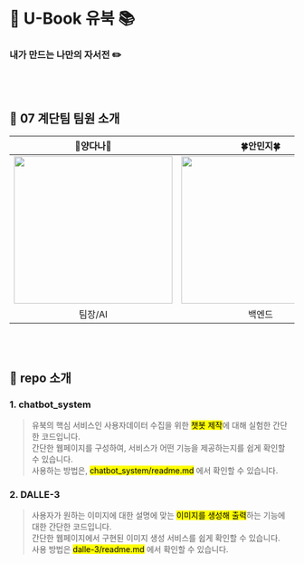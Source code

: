 # :memo: U-Book 유북 :books:
### 내가 만드는 나만의 자서전 :pencil2:
<br>
<br>

## :seedling: 07 계단팀 팀원 소개
|**🌟양다나🌟**|**:four_leaf_clover:안민지:four_leaf_clover:**|**:rabbit:장유현:rabbit:**|
|:--------:|:--------:|:--------:|
|<img src="https://github.com/jangyouhyun/Stairs/assets/163497403/3f08aaca-abd1-4f1b-9875-ca1b3784df2b" width="280" height="260">|<img src="https://github.com/jangyouhyun/Stairs/assets/163497403/316761f9-8d3d-4052-8f40-f1423b12b20f" width="280" height="260">|<img src="https://github.com/jangyouhyun/Stairs/assets/163497403/69001661-56bc-4789-bbb3-4014a550b0b5" width="280" height="260">|
|  팀장/AI  |  백엔드  | 프론트엔드 |
<br>
<br>

## :crown: repo 소개

### 1. chatbot_system
>유북의 핵심 서비스인 사용자데이터 수집을 위한 <mark>챗봇 제작</mark>에 대해 실험한 간단한 코드입니다.
><br/>간단한 웹페이지를 구성하여, 서비스가 어떤 기능을 제공하는지를 쉽게 확인할 수 있습니다.
><br/>사용하는 방법은, <mark>chatbot_system/readme.md</mark> 에서 확인할 수 있습니다. 

### 2. DALLE-3

>사용자가 원하는 이미지에 대한 설명에 맞는 <mark>이미지를 생성해 출력</mark>하는 기능에 대한 간단한 코드입니다.
><br/>간단한 웹페이지에서 구현된 이미지 생성 서비스를 쉽게 확인할 수 있습니다.
><br/>사용 방법은 <mark>dalle-3/readme.md</mark> 에서 확인할 수 있습니다.
